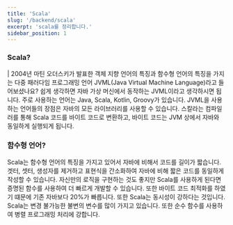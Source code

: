 ```yaml
---
title: 'Scala'
slug: '/backend/scala'
excerpt: 'scala를 정리합니다.'
sidebar_position: 1
---
```


### Scala?
| 2004년 마틴 오더스키가 발표한 객체 지향 언어의 특징과 함수형 언어의 특징을 가지는 다중 패러다임 프로그래밍 언어
JVML(Java Virtual Machine Language)라고 들어보셨나요?
쉽게 생각하면 자바 가상 머신에서 동작하는 JVML이라고 생각하시면 됩니다. 주로 사용하는 언어는 Java, Scala, Kotlin, Groovy가 있습니다. JVML을 사용하는 언어들의 장점은 자바의 모든 라이브러리를 사용할 수 있습니다. 스칼라는 컴파일러를 통해 Scala 코드를 바이트 코드로 변환하고, 바이트 코드는 JVM 상에서 자바와 동일하게 실행되게 됩니다.

### 함수형 언어?
Scala는 함수형 언어의 특징을 가지고 있어서 자바에 비해서 코드를 길이가 짧습니다. 겟터, 셋터, 생성자를 제거하고 표현식을 간소화하여 자바에 비해 짧은 코드를 동일하게 작성할 수 있습니다. 자신만의 로직을 구현하는 것도 좋지만 Scala를 사용하게 된다면 증명된 함수를 사용하여 더 빠르게 개발할 수 있습니다. 또한 바이트 코드 최적화를 하였기 떄문에 기존 자바보다 20%가 빠릅니다. 또한 Scala는 동시성이 강하다는 것입니다. Scala는 변경 불가능한 불변의 변수를 많이 가지고 있습니다. 또한 순수 함수를 사용하여 병렬 프로그래밍 처리에 강합니다.

